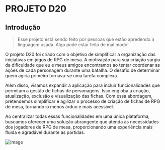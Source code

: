 # PROJETO D20

## Introdução

>Esse projeto está sendo feito por pessoas que estão apredendo a linguagem usada. Algo pode estar feito de mal modo!

O projeto D20 foi criado com o objetivo de simplificar a organização das iniciativas em jogos de RPG de mesa. A motivação para sua criação surgiu da dificuldade que eu e meus amigos encontramos ao tentar coordenar as ações de cada personagem durante uma batalha. O desafio de determinar quem agiria primeiro tornava-se uma tarefa complexa.

Além disso, visamos expandir a aplicação para incluir funcionalidades que permitam a gestão de fichas de personagens. Isso engloba a criação, atualização, exclusão e visualização das fichas. Com essa abordagem, pretendemos simplificar e agilizar o processo de criação de fichas de RPG de mesa, tornando-o menos árduo e mais acessível.

Ao centralizar todas essas funcionalidades em uma única plataforma, buscamos oferecer uma solução abrangente que atenda às necessidades dos jogadores de RPG de mesa, proporcionando uma experiência mais fluida e agradável durante as partidas.

![image](https://github.com/user-attachments/assets/9563bd27-7c5f-437f-84e0-bf0c0f424659)

